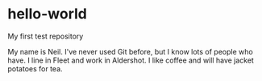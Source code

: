 # hello-world

My first test repository

My name is Neil.
I've never used Git before, but I know lots of people who have.
I line in Fleet and work in Aldershot.
I like coffee and will have jacket potatoes for tea.
